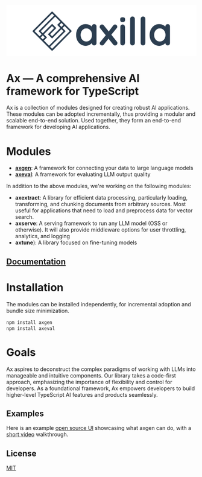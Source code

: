 <p align="center">
  <img src="./assets/logo.png" />
</p>

# Ax — A comprehensive AI framework for TypeScript

Ax is a collection of modules designed for creating robust AI applications. These modules can be adopted incrementally, thus providing a modular and scalable end-to-end solution.
Used together, they form an end-to-end framework for developing AI applications.

# Modules

- [**axgen**](./packages/axgen/): A framework for connecting your data to large language models
- [**axeval**](./packages/axeval/): A framework for evaluating LLM output quality

In addition to the above modules, we're working on the following modules:

- **axextract**: A library for efficient data processing, particularly loading, transforming, and chunking documents from arbitrary sources. Most useful for applications that need to load and preprocess data for vector search.
- **axserve**: A serving framework to run any LLM model (OSS or otherwise). It will also provide middleware options for user throttling, analytics, and logging
- **axtune**): A library focused on fine-tuning models

## [Documentation](https://docs.axilla.io)

# Installation

The modules can be installed independently, for incremental adoption and bundle size minimization.

```
npm install axgen
npm install axeval
```

# Goals

Ax aspires to deconstruct the complex paradigms of working with LLMs into manageable and intuitive components.
Our library takes a code-first approach, emphasizing the importance of flexibility and control for developers.
As a foundational framework, Ax empowers developers to build higher-level TypeScript AI features and products seamlessly.

## Examples

Here is an example [open source UI](https://github.com/axilla-io/demo-ui) showcasing what axgen can do, with a [short video](https://www.loom.com/share/458f9b6679b740f0a5c78a33fffee3dc) walkthrough.

## License

[MIT](LICENSE.md)
